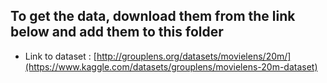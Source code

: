 ## To get the data, download them from the link below and add them to this folder

- Link to dataset : [http://grouplens.org/datasets/movielens/20m/](https://www.kaggle.com/datasets/grouplens/movielens-20m-dataset)
